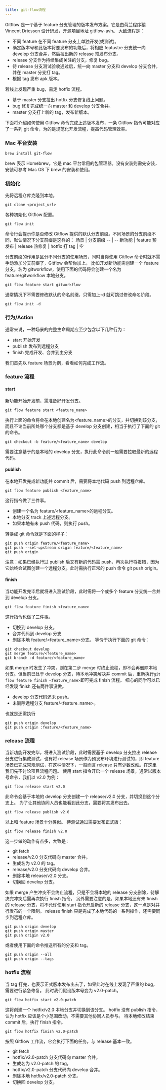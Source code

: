 ```yaml
---
title: git-flow流程
---
```


Gitflow 是一个基于 feature 分支管理的版本发布方案。它是由荷兰程序猿 Vincent Driessen 设计研发，开源项目地址 gitflow-avh。
大致流程是：

- 不同 feature 在不同 feature 分支上单独开发(或测试)。
- 确定版本号和此版本将要发布的功能后，将相应 featustre 分支统一向 develop 分支合并，然后拉出新的 release 预发布分支。
- release 分支作为持续集成关注的分支，修复 bug。
- 待 release 分支测试验收通过后，统一向 master 分支和 develop 分支合并，并在 master 分支打 tag。
- 根据 tag 发布 apk 版本。

若线上发现严重 bug，需走 hotfix 流程。

- 基于 master 分支拉出 hotfix 分支修复线上问题。
- bug 修复完成统一向 master 和 develop 分支合并。
- master 分支打上新的 tag，发布新版本。

下面将介绍如何使用 Gitflow 命令完成上述版本发布，一条 Gitflow 指令可能对应了一系列 git 命令，为的是规范化开发流程，提高代码管理效率。

### Mac 平台安装

```
brew install git-flow
```

brew 表示 Homebrew，它是 mac 平台常用的包管理器，没有安装则需先安装，安装可参考 Mac OS 下 brew 的安装和使用。

### 初始化

先将远程仓库克隆到本地。

```
git clone <project_url>
```

各种初始化 Gitflow 配置。

```
git flow init
```

命令行会提示你是否修改 Gitflow 提供的默认分支前缀。不同场景的分支前缀不同，默认情况下分支前缀是这样的：
场景 | 分支前缀
-- | --
新功能 | feature
预发布 | release
热修复 | hotfix
打 tag | 空

分支前缀的作用是区分不同分支的使用场景，同时当你使用 Gitflow 命令时就不需手动添加分支前缀了，Gitflow 会帮你加上。
比如开发新功能需创建一个 feature 分支，名为 gitworkflow，使用下面的代码将会创建一个名为 feature/gitworkflow 本地分支。

```
git flow feature start gitworkflow
```

通常情况下不需要修改默认的命名前缀，只需加上-d 就可跳过修改命名阶段。

```
git flow init -d
```

### 行为/Action

通常来说，一种场景的完整生命周期应至少包含以下几种行为：

- start 开始开发
- publish 发布到远程分支
- finish 完成开发、合并到主分支

我们首先以 feature 场景为例，看看如何完成工作流。

### feature 流程

#### start

新功能开始开发前，需准备好开发分支。

```
git flow feature start <feature_name>
```

执行上面的命令将会在本地创建名为<feature_name>的分支，并切换到该分支，而且不论当前所处哪个分支都是基于 develop 分支创建，相当于执行了下面的 git 的命令。

```
git checkout -b feature/<feature_name> develop
```

需要注意基于的是本地的 develop 分支，执行此命令前一般需要拉取最新的远程代码。

#### publish

在本地开发完成新功能并 commit 后，需要将本地代码 push 到远程仓库。

```
git flow feature publish <feature_name>
```

这行指令做了三件事。

- 创建一个名为 feature/<feature_name>的远程分支。
- 本地分支 track 上述远程分支。
- 如果本地有未 push 代码，则执行 push。

转换成 git 命令就是下面的样子：

```
git push origin feature/<feature_name>
git push --set-upstream origin feature/<feature_name>
git push origin
```

注意：如果已经执行过 publish 后又有新的代码需 push，再次执行将报错，因为它始终会试图创建一个远程分支。此时需执行正常的 push 命令 git push origin。

#### finish

当功能开发完毕后就将进入测试阶段，此时需将一个或多个 feature 分支统一合并到 develop 分支。

```
git flow feature finish <feature_name>
```

这行指令也做了三件事。

- 切换到 develop 分支。
- 合并代码到 develop 分支
- 删除本地 feature/<feature_name>分支。
  等价于执行下面的 git 命令：

```
git checkout develop
git merge feature/<feature_name>
git branch -d feature/<feature_name>
```

如果 merge 时发生了冲突，则在第二步 merge 时终止流程，即不会再删除本地分支。但当前已处于 develop 分支，待本地冲突解决并 commit 后，重新执行`git flow feature finish <feature_name>`即可完成 finish 流程。
细心的同学可以已经发现 finish 还有两件事没做。

- develop 分支代码还未 push。
- 未删除远程分支 feature/<feature_name>。

也就是还需执行

```
git push origin develop
git push origin :feature/<feature_name>
```

### release 流程

当新功能开发完毕，将进入测试阶段，此时需要基于 develop 分支拉出 release 分支进行集成测试，也有将 release 场景作为预发布环境进行测试的，即 feature 场景已完成常规测试，在这种情况下，一般而言 release 只有少数改动。在这里我们先不讨论项目流程问题。
使用 start 指令开启一个 release 场景，通常以版本号命令，我们以 v2.0 为例：

```
git flow release start v2.0
```

此命令会基于本地的 develop 分支创建一个 release/v2.0 分支，并切换到这个分支上。
为了让其他协同人员也能看到此分支，需要将其发布出去。

```
git flow release publish v2.0
```

以上和 feature 场景十分类似。
待测试通过需要发布正式版：

```
git flow release finish v2.0
```

这一步做的动作有点多，大致是：

- git fetch
- release/v2.0 分支代码向 master 合并。
- 生成名为 v2.0 的 tag。
- release/v2.0 分支代码向 develop 合并。
- 删除本地 release/v2.0 分支。
- 切换回 develop 分支。

如果 merge 产生冲突不会终止流程，只是不会将本地的 release 分支删除，待解决完冲突后需再次执行 finish 指令。
另外需要注意的是，如果本地还有未 finish 的 release 分支，将不允许使用 start 指令开启新的 release 分支，这一点是对并行发布的一个限制。
release finish 只是完成了本地代码的一系列操作，还需要同步到远程仓库。

```
git push origin develop
git push origin master
git push origin v2.0
```

或者使用下面的命令推送所有的分支和 tag。

```
git push origin --all
git push origin --tags
```

### hotfix 流程

当 tag 打完，也表示正式版本发布出去了，如果此时在线上发现了严重的 bug，需要进行紧急修复。
此时我们假设版本号变为 v2.0-patch。

```
git flow hotfix start v2.0-patch
```

这将创建一个 hotfix/v2.0 本地分支并切换到该分支。 hotfix 没有 publish 指令，认为 hotfix 应该是个小范围改动，不需要其他协同人员参与。
待本地修改结束 commit 后，执行 finish 指令。

```
git flow hotfix finish v2.0-patch
```

按照 Gitflow 工作流，它会执行下面的任务，与 release 基本一致。

- git fetch
- hotfix/v2.0-patch 分支代码向 master 合并。
- 生成名为 v2.0-patch 的 tag。
- hotfix/v2.0-patch 分支代码向 develop 合并。
- 删除本地 hotfix/v2.0-patch 分支。
- 切换回 develop 分支。
